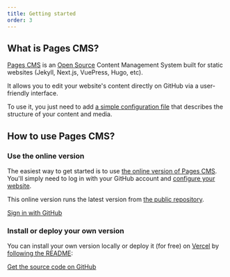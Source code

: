 ```yaml
---
title: Getting started
order: 3
---
```

## What is Pages CMS?

[Pages CMS](https://pagescms.org) is an [Open Source](https://github.com/pages-cms/pages-cms) Content Management System built for static websites (Jekyll, Next.js, VuePress, Hugo, etc).

It allows you to edit your website's content directly on GitHub via a user-friendly interface.

To use it, you just need to add [a simple configuration file](/docs/configuration) that describes the structure of your content and media.

## How to use Pages CMS?

### Use the online version

The easiest way to get started is to use [the online version of Pages CMS](https://app.pagescms.org). You'll simply need to log in with your GitHub account and [configure your website](/docs/configuration).

This online version runs the latest version from [the public repository](https://github.com/pages-cms/pages-cms).

[Sign in with GitHub](https://app.pagescms.org)

### Install or deploy your own version

You can install your own version locally or deploy it (for free) on [Vercel](https://vercel.com) by [following the README](https://github.com/pages-cms/pages-cms/#install-and-deploy):

[Get the source code on GitHub](https://github.com/pages-cms/pages-cms/#README)